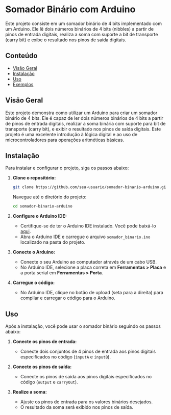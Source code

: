 # Somador Binário com Arduino

Este projeto consiste em um somador binário de 4 bits implementado com um Arduino. Ele lê dois números binários de 4 bits (nibbles) a partir de pinos de entrada digitais, realiza a soma com suporte a bit de transporte (carry bit) e exibe o resultado nos pinos de saída digitais.

## Conteúdo
- [Visão Geral](overview.md)
- [Instalação](installation.md)
- [Uso](usage.md)
- [Exemplos](examples/)

## Visão Geral

Este projeto demonstra como utilizar um Arduino para criar um somador binário de 4 bits. Ele é capaz de ler dois números binários de 4 bits a partir de pinos de entrada digitais, realizar a soma binária com suporte para bit de transporte (carry bit), e exibir o resultado nos pinos de saída digitais. Este projeto é uma excelente introdução à lógica digital e ao uso de microcontroladores para operações aritméticas básicas.

## Instalação

Para instalar e configurar o projeto, siga os passos abaixo:

1. **Clone o repositório:**
   ```bash
   git clone https://github.com/seu-usuario/somador-binario-arduino.git
   ```
   Navegue até o diretório do projeto:
   ```bash
   cd somador-binario-arduino
   ```

2. **Configure o Arduino IDE:**
   - Certifique-se de ter o Arduino IDE instalado. Você pode baixá-lo [aqui](https://www.arduino.cc/en/software).
   - Abra o Arduino IDE e carregue o arquivo `somador_binario.ino` localizado na pasta do projeto.

3. **Conecte o Arduino:**
   - Conecte o seu Arduino ao computador através de um cabo USB.
   - No Arduino IDE, selecione a placa correta em **Ferramentas > Placa** e a porta serial em **Ferramentas > Porta**.

4. **Carregue o código:**
   - No Arduino IDE, clique no botão de upload (seta para a direita) para compilar e carregar o código para o Arduino.

## Uso

Após a instalação, você pode usar o somador binário seguindo os passos abaixo:

1. **Conecte os pinos de entrada:**
   - Conecte dois conjuntos de 4 pinos de entrada aos pinos digitais especificados no código (`inputA` e `inputB`).

2. **Conecte os pinos de saída:**
   - Conecte os pinos de saída aos pinos digitais especificados no código (`output` e `carryOut`).

3. **Realize a soma:**
   - Ajuste os pinos de entrada para os valores binários desejados.
   - O resultado da soma será exibido nos pinos de saída.